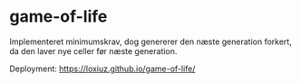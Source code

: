 # game-of-life

Implementeret minimumskrav, dog genererer den næste generation forkert, da den laver nye celler før næste generation.

Deployment: https://loxiuz.github.io/game-of-life/

